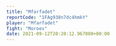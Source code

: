 ```yaml
---
title: "Mfarfadet"
reportCode: "1FAg938n7dc4hmkY"
player: "Mfarfadet"
fight: "Moroes"
date: 2021-09-12T20:20:12.967000+00:00
---
```

